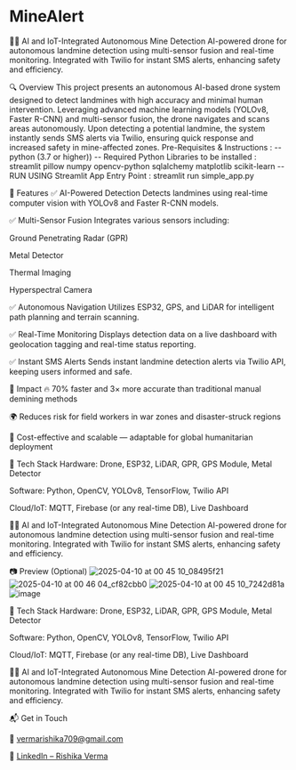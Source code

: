 # MineAlert
🧠🚁 AI and IoT-Integrated Autonomous Mine Detection
AI-powered drone for autonomous landmine detection using multi-sensor fusion and real-time monitoring. Integrated with Twilio for instant SMS alerts, enhancing safety and efficiency.

🔍 Overview
This project presents an autonomous AI-based drone system designed to detect landmines with high accuracy and minimal human intervention. Leveraging advanced machine learning models (YOLOv8, Faster R-CNN) and multi-sensor fusion, the drone navigates and scans areas autonomously. Upon detecting a potential landmine, the system instantly sends SMS alerts via Twilio, ensuring quick response and increased safety in mine-affected zones.
 Pre-Requisites & Instructions :
-- python (3.7 or higher))
-- Required Python Libraries to be installed : streamlit
                                               pillow
                                               numpy
                                               opencv-python
                                               sqlalchemy
                                               matplotlib
                                               scikit-learn 
-- RUN USING Streamlit App Entry Point : streamlit run simple_app.py


🚀 Features
✅ AI-Powered Detection
Detects landmines using real-time computer vision with YOLOv8 and Faster R-CNN models.

✅ Multi-Sensor Fusion
Integrates various sensors including:

Ground Penetrating Radar (GPR)

Metal Detector

Thermal Imaging

Hyperspectral Camera

✅ Autonomous Navigation
Utilizes ESP32, GPS, and LiDAR for intelligent path planning and terrain scanning.

✅ Real-Time Monitoring
Displays detection data on a live dashboard with geolocation tagging and real-time status reporting.

✅ Instant SMS Alerts
Sends instant landmine detection alerts via Twilio API, keeping users informed and safe.


🌟 Impact
🔥 70% faster and 3× more accurate than traditional manual demining methods

🌍 Reduces risk for field workers in war zones and disaster-struck regions

💸 Cost-effective and scalable — adaptable for global humanitarian deployment



📁 Tech Stack
Hardware: Drone, ESP32, LiDAR, GPR, GPS Module, Metal Detector

Software: Python, OpenCV, YOLOv8, TensorFlow, Twilio API

Cloud/IoT: MQTT, Firebase (or any real-time DB), Live Dashboard

🧠🚁 AI and IoT-Integrated Autonomous Mine Detection 
AI-powered drone for autonomous landmine detection using multi-sensor fusion and real-time monitoring. Integrated with Twilio for instant SMS alerts, enhancing safety and efficiency.



📷 Preview (Optional)
![2025-04-10 at 00 45 10_08495f21](https://github.com/user-attachments/assets/141eda00-912d-402f-9c6d-43af187d2b37)
![2025-04-10 at 00 46 04_cf82cbb0](https://github.com/user-attachments/assets/487c8496-df56-45b2-a0e4-99a17be688f8)
![2025-04-10 at 00 45 10_7242d81a](https://github.com/user-attachments/assets/81981b9e-726d-47fd-bed0-ac619aa918a5)
![image](https://github.com/user-attachments/assets/38790811-9ec2-43c0-97e3-8fac6525d5d4)


📁 Tech Stack
Hardware: Drone, ESP32, LiDAR, GPR, GPS Module, Metal Detector

Software: Python, OpenCV, YOLOv8, TensorFlow, Twilio API

Cloud/IoT: MQTT, Firebase (or any real-time DB), Live Dashboard

🧠🚁 AI and IoT-Integrated Autonomous Mine Detection
AI-powered drone for autonomous landmine detection using multi-sensor fusion and real-time monitoring. Integrated with Twilio for instant SMS alerts, enhancing safety and efficiency.




📬 Get in Touch

📧 vermarishika709@gmail.com

🔗 [LinkedIn – Rishika Verma](https://www.linkedin.com/in/rishika-verma-49b366287?utm_source=share&utm_campaign=share_via&utm_content=profile&utm_medium=android_app)


